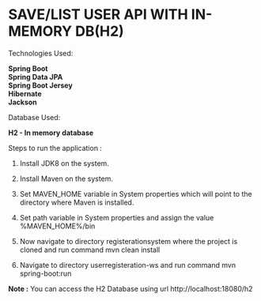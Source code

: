 # SAVE/LIST USER API WITH IN-MEMORY DB(H2) 

Technologies Used:

<font><b>Spring Boot</b></font></br>
<font><b>Spring Data JPA</b></font></br>
<font><b>Spring Boot Jersey</b></font></br>
<font><b>Hibernate</b></font></br>
<font><b>Jackson</b></font></br>

Database Used:

<font><b>H2 - In memory database</b></font>


Steps to run the application :

1. Install JDK8 on the system.

2. Install Maven on the system.

3. Set MAVEN_HOME variable in System properties which will point to the directory where Maven is installed.

4. Set path variable in System properties and assign the value %MAVEN_HOME%/bin

5. Now navigate to directory registerationsystem where the project is cloned and run command mvn clean install

6. Navigate to directory userregisteration-ws and run command mvn spring-boot:run


<b>Note :</b> You can access the H2 Database using url http://localhost:18080/h2
